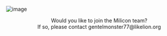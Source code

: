 ![image](https://github.com/miIlicon/.github/assets/19422885/775be554-e27b-4201-931e-8e2310bf99e0)

<div align="center">
<p>Would you like to join the Milicon team? <br/>If so, please contact gentelmonster77@likelion.org</p>
</div>
